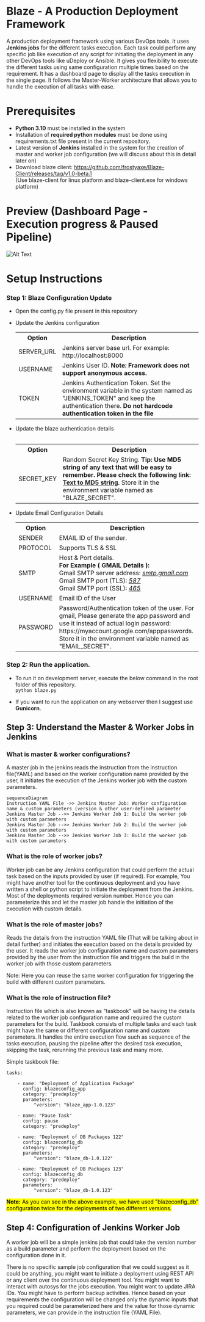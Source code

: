 # Blaze - A Production Deployment Framework

A production deployment framework using various DevOps tools. It uses **Jenkins jobs** for the different tasks execution. Each task could perform any specific job like execution of any script for initiating the deployment in any other DevOps tools like uDeploy or Ansible. It gives you flexibility to execute the different tasks using same configuration multiple times based on the requirement. It has a dashboard page to display all the tasks execution in the single page. It follows the Master-Worker architecture that allows you to handle the execution of all tasks with ease.


# Prerequisites

- **Python 3.10** must be installed in the system
- Installation of **required python modules** must be done using requirements.txt file present in the current repository.
- Latest version of **Jenkins** installed in the system for the creation of master and worker job configuration (we will discuss about this in detail later on)
- Download blaze client: https://github.com/frostyaxe/Blaze-Client/releases/tag/v1.0-beta.1</br>
  (Use blaze-client for linux platform and blaze-client.exe for windows platform)

# Preview (Dashboard Page - Execution progress & Paused Pipeline)

![Alt Text](https://github.com/frostyaxe/Blaze-Tracker/blob/master/static/img/blaze-preview.gif)

# Setup Instructions

### Step 1: Blaze Configuration Update
- Open the config.py file present in this repository
- Update the Jenkins configuration
  <table>
    <tr>
      <th>Option</th>
      <th>Description</th>
    </tr>
    <tr>
      <td>SERVER_URL</td>
      <td>Jenkins server base url. For example: http://localhost:8000</td>
    </tr>
    <tr>
      <td>USERNAME</td>
      <td>Jenkins User ID. <strong>Note: Framework does not support anonymous access.</strong></td>
    </tr>
    <tr>
      <td>TOKEN</td>
      <td>Jenkins Authentication Token. Set the environment variable in the system named as "JENKINS_TOKEN" and keep the authentication there. <b>Do not hardcode authentication token in the file</b></td>
    </tr>
  <table>
- Update the blaze authentication details
  <table>
    <tr>
      <th>Option</th>
      <th>Description</th>
    </tr>
    <tr>
      <td>SECRET_KEY</td>
      <td>Random Secret Key String. <strong>Tip: Use MD5 string of any text that will be easy to remember. Please check the following link: <a href="https://www.md5hashgenerator.com"> Text to MD5 string</a></strong>. Store it in the environment variable named as "BLAZE_SECRET".</td>    
    </tr>
  </table>
    
- Update Email Configuration Details
  <table>
    <tr>
      <th>Option</th>
      <th>Description</th>
    </tr>
    <tr>
      <td>SENDER</td>
      <td>EMAIL ID of the sender.</td>
    </tr>
    <tr>
      <td>PROTOCOL</td>
      <td>Supports TLS & SSL</td>
    </tr>
    <tr>
      <td>SMTP</td>
      <td>Host & Port details. </br><strong>For Example ( GMAIL Details ):</strong></br>
      Gmail SMTP server address: <i><u>smtp.gmail.com</u></i>                    </br>
      Gmail SMTP port (TLS): <i><u>587</u></i>                                     </br>
      Gmail SMTP port (SSL): <i><u>465</u></i>                     
      </td> 
    </tr>
    <tr>
      <td>USERNAME</td>
      <td>Email ID of the User</td>
    </tr>
    <tr>
      <td>PASSWORD</td>
      <td>Password/Authentication token of the user. For gmail, Please generate the app password and use it instead of actual login password: https://myaccount.google.com/apppasswords.  Store it in the environment variable named as "EMAIL_SECRET".</td>
    </tr>
  </table>

### Step 2: Run the application.

- To run it on development server, execute the below command in the root folder of this repository.</br>
  `python blaze.py`

- If you want to run the application on any webserver then I suggest use **Gunicorn**.

## Step 3: Understand the Master & Worker Jobs in Jenkins

### What is master & worker configurations?
A master job in the jenkins reads the instruction from the instruction file(YAML) and based on the worker configuration name provided by the user, it initiates the execution of the Jenkins worker job with the custom parameters.

```mermaid
sequenceDiagram
Instruction YAML File ->> Jenkins Master Job: Worker configuration name & custom parameters (version & other user-defined parameter
Jenkins Master Job -->> Jenkins Worker Job 1: Build the worker job with custom parameters
Jenkins Master Job -->> Jenkins Worker Job 2: Build the worker job with custom parameters
Jenkins Master Job -->> Jenkins Worker Job 3: Build the worker job with custom parameters
```

### What is the role of worker jobs?
Worker job can be any Jenkins configuration that could perform the actual task based on the inputs provided by user (if required). For example, You might have another tool for the continuous deployment and you have written a shell or python script to initiate the deployment from the Jenkins. Most of the deployments required version number. Hence you can parameterize this and let the master job handle the initiation of the execution with custom details.

### What is the role of master jobs?
Reads the details from the instruction YAML file (That will be talking about in detail further) and initiates the execution based on the details provided by the user. It reads the worker job configuration name and custom parameters provided by the user from the instruction file and triggers the build in the worker job with those custom parameters.

Note: Here you can reuse the same worker configuration for triggering the build with different custom parameters. 

### What is the role of instruction file?
Instruction file which is also known as "taskbook" will be having the details related to the worker job configuration name and required the custom parameters for the build. Taskbook consists of multiple tasks and each task might have the same or different configuration name and custom parameters. It handles the entire execution flow such as sequence of the tasks execution, pausing the pipeline after the desired task execution, skipping the task, rerunning the previous task and many more.

Simple taskbook file:
```
tasks:

    - name: "Deployment of Application Package"
      config: blazeconfig_app
      category: "predeploy"
      parameters:
          "version": "blaze_app-1.0.123"
    
    - name: "Pause Task"
      config: pause
      category: "predeploy"
      
    - name: "Deployment of DB Packages 122"
      config: blazeconfig_db
      category: "predeploy"
      parameters: 
          "version": "blaze_db-1.0.122"
          
    - name: "Deployment of DB Packages 123"
      config: blazeconfig_db
      category: "predeploy"
      parameters: 
          "version": "blaze_db-1.0.123"

```

<mark> **Note:** As you can see in the above example, we have used "blazeconfig_db" configuration twice for the deployments of two different versions.</mark>

## Step 4: Configuration of Jenkins Worker Job

A worker job will be a simple jenkins job that could take the version number as a build parameter and perform the deployment based on the configuration done in it.

There is no specific sample job configuration that we could suggest as it could be anything, you might want to initiate a deployment using REST API or any client over the continuous deployment tool. You might want to interact with autosys for the jobs execution. You might want to update JIRA IDs. You might have to perform backup activities. Hence based on your requirements the configuration will be changed only the dynamic inputs that you required could be parameterized here and the value for those dynamic parameters, we can provide in the instruction file (YAML File).



